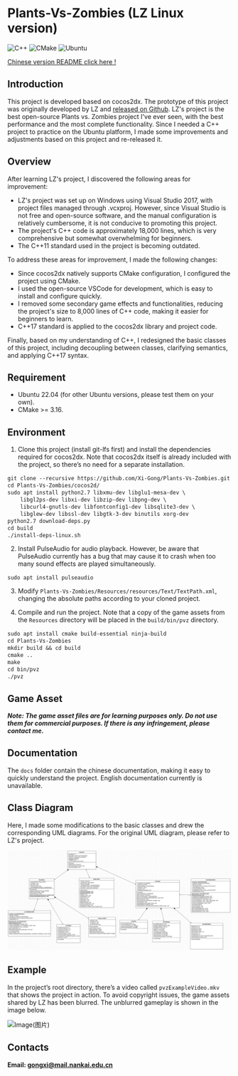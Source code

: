 # Plants-Vs-Zombies (LZ Linux version)
![C++](https://img.shields.io/badge/language-C%2B%2B-red)
![CMake](https://img.shields.io/badge/build-CMake-blue)
![Ubuntu](https://img.shields.io/badge/Ubuntu-Tests%20Passing-brightgreen?logo=ubuntu)

[Chinese version README click here !](README_zh_cn.md)

## Introduction <br>
This project is developed based on cocos2dx. The prototype of this project was originally developed by LZ and [released on Github](https://github.com/ErLinErYi/PlantsVsZombies). LZ's project is the best open-source Plants vs. Zombies project I've ever seen, with the best performance and the most complete functionality. Since I needed a C++ project to practice on the Ubuntu platform, I made some improvements and adjustments based on this project and re-released it.

## Overview <br>
After learning LZ's project, I discovered the following areas for improvement:
- LZ's project was set up on Windows using Visual Studio 2017, with project files managed through .vcxproj. However, since Visual Studio is not free and open-source software, and the manual configuration is relatively cumbersome, it is not conducive to promoting this project.
- The project's C++ code is approximately 18,000 lines, which is very comprehensive but somewhat overwhelming for beginners.
- The C++11 standard used in the project is becoming outdated.

To address these areas for improvement, I made the following changes:
- Since cocos2dx natively supports CMake configuration, I configured the project using CMake.
- I used the open-source VSCode for development, which is easy to install and configure quickly.
- I removed some secondary game effects and functionalities, reducing the project's size to 8,000 lines of C++ code, making it easier for beginners to learn.
- C++17 standard is applied to the cocos2dx library and project code.

Finally, based on my understanding of C++, I redesigned the basic classes of this project, including decoupling between classes, clarifying semantics, and applying C++17 syntax.

## Requirement
* Ubuntu 22.04 (for other Ubuntu versions, please test them on your own).
* CMake >= 3.16.

## Environment

1. Clone this project (install git-lfs first) and install the dependencies required for cocos2dx. Note that cocos2dx itself is already included with the project, so there’s no need for a separate installation.
```shell
git clone --recursive https://github.com/Xi-Gong/Plants-Vs-Zombies.git
cd Plants-Vs-Zombies/cocos2d/
sudo apt install python2.7 libxmu-dev libglu1-mesa-dev \
    libgl2ps-dev libxi-dev libzip-dev libpng-dev \
    libcurl4-gnutls-dev libfontconfig1-dev libsqlite3-dev \
    libglew-dev libssl-dev libgtk-3-dev binutils xorg-dev
python2.7 download-deps.py
cd build
./install-deps-linux.sh
```

2. Install PulseAudio for audio playback. However, be aware that PulseAudio currently has a bug that may cause it to crash when too many sound effects are played simultaneously.
```shell
sudo apt install pulseaudio
```

3. Modify `Plants-Vs-Zombies/Resources/resources/Text/TextPath.xml`, changing the absolute paths according to your cloned project.

4. Compile and run the project. Note that a copy of the game assets from the `Resources` directory will be placed in the `build/bin/pvz` directory.
```shell
sudo apt install cmake build-essential ninja-build
cd Plants-Vs-Zombies
mkdir build && cd build
cmake ..
make
cd bin/pvz
./pvz
```

## Game Asset
***Note: The game asset files are for learning purposes only. Do not use them for commercial purposes. If there is any infringement, please contact me.***

## Documentation
The `docs` folder contain the chinese documentation, making it easy to quickly understand the project. English documentation currently is unavailable.

## Class Diagram
Here, I made some modifications to the basic classes and drew the corresponding UML diagrams. For the original UML diagram, please refer to LZ's project.

![ClassDiagram](https://github.com/Xi-Gong/Plants-Vs-Zombies/blob/main/pvzBasicClassUML.png?raw=true)

## Example
In the project’s root directory, there’s a video called `pvzExampleVideo.mkv` that shows the project in action. To avoid copyright issues, the game assets shared by LZ has been blurred. The unblurred gameplay is shown in the image below.

![Image(图片)](https://img-blog.csdnimg.cn/20200405101902466.png?x-oss-process=image/watermark,type_ZmFuZ3poZW5naGVpdGk,shadow_10,text_aHR0cHM6Ly9ibG9nLmNzZG4ubmV0L3FxXzQwNjMwMjQ2,size_16,color_FFFFFF,t_70)

## Contacts
**Email: gongxi@mail.nankai.edu.cn** <br>
